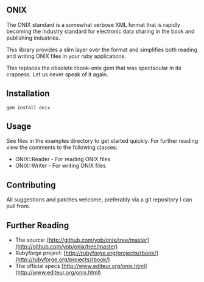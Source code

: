 ## ONIX

The ONIX standard is a somewhat verbose XML format that is rapidly becoming the
industry standard for electronic data sharing in the book and publishing
industries.

This library provides a slim layer over the format and simplifies both reading
and writing ONIX files in your ruby applications.

This replaces the obsolete rbook-onix gem that was spectacular in its crapness.
Let us never speak of it again.

## Installation

    gem install onix

## Usage

See files in the examples directory to get started quickly. For further reading
view the comments to the following classes:

* ONIX::Reader - For reading ONIX files
* ONIX::Writer - For writing ONIX files

## Contributing

All suggestions and patches welcome, preferably via a git repository I can pull from.

## Further Reading

- The source: [http://github.com/yob/onix/tree/master](http://github.com/yob/onix/tree/master)
- Rubyforge project: [http://rubyforge.org/projects/rbook/](http://rubyforge.org/projects/rbook/)
- The official specs [http://www.editeur.org/onix.html](http://www.editeur.org/onix.html)
